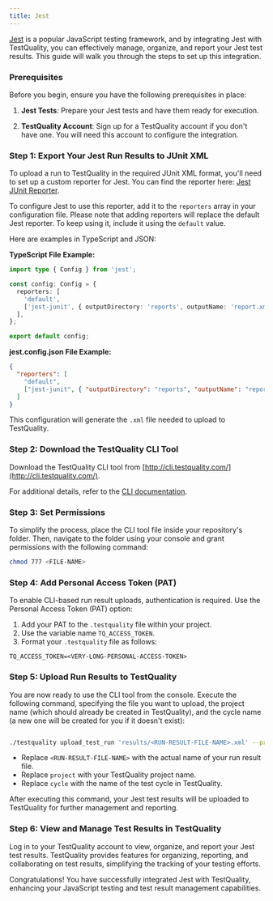 ```yaml
---
title: Jest 
---
```


[Jest](https://jestjs.io/) is a popular JavaScript testing framework, and by integrating Jest with TestQuality, you can effectively manage, organize, and report your Jest test results. This guide will walk you through the steps to set up this integration.

### Prerequisites

Before you begin, ensure you have the following prerequisites in place:

1. **Jest Tests**: Prepare your Jest tests and have them ready for execution.

2. **TestQuality Account**: Sign up for a TestQuality account if you don't have one. You will need this account to configure the integration.

### Step 1: Export Your Jest Run Results to JUnit XML

To upload a run to TestQuality in the required JUnit XML format, you'll need to set up a custom reporter for Jest. You can find the reporter here: [Jest JUnit Reporter](https://github.com/jest-community/jest-junit).

To configure Jest to use this reporter, add it to the `reporters` array in your configuration file. Please note that adding reporters will replace the default Jest reporter. To keep using it, include it using the `default` value.

Here are examples in TypeScript and JSON:

**TypeScript File Example:**

```typescript
import type { Config } from 'jest';

const config: Config = {
  reporters: [
    'default',
    ['jest-junit', { outputDirectory: 'reports', outputName: 'report.xml' }],
  ],
};

export default config;
```

**jest.config.json File Example:**

```json
{
  "reporters": [
    "default",
    ["jest-junit", { "outputDirectory": "reports", "outputName": "report.xml" }]
  ]
}
```
This configuration will generate the `.xml` file needed to upload to TestQuality.

### Step 2: Download the TestQuality CLI Tool

Download the TestQuality CLI tool from [http://cli.testquality.com/](http://cli.testquality.com/).

For additional details, refer to the [CLI documentation](/testquality_cli/overview).

### Step 3: Set Permissions

To simplify the process, place the CLI tool file inside your repository's folder. Then, navigate to the folder using your console and grant permissions with the following command:

```bash
chmod 777 <FILE-NAME>
```
### Step 4: Add Personal Access Token (PAT)

To enable CLI-based run result uploads, authentication is required. Use the Personal Access Token (PAT) option:

1. Add your PAT to the `.testquality` file within your project.
2. Use the variable name `TQ_ACCESS_TOKEN`.
3. Format your `.testquality` file as follows:

```plaintext
TQ_ACCESS_TOKEN=<VERY-LONG-PERSONAL-ACCESS-TOKEN>
```
### Step 5: Upload Run Results to TestQuality

You are now ready to use the CLI tool from the console. Execute the following command, specifying the file you want to upload, the project name (which should already be created in TestQuality), and the cycle name (a new one will be created for you if it doesn't exist):

```bash

./testquality upload_test_run 'results/<RUN-RESULT-FILE-NAME>.xml' --project_name=project --plan_name=cycle
```

- Replace `<RUN-RESULT-FILE-NAME>` with the actual name of your run result file.
- Replace `project` with your TestQuality project name.
- Replace `cycle` with the name of the test cycle in TestQuality.

After executing this command, your Jest test results will be uploaded to TestQuality for further management and reporting.

### Step 6: View and Manage Test Results in TestQuality

Log in to your TestQuality account to view, organize, and report your Jest test results. TestQuality provides features for organizing, reporting, and collaborating on test results, simplifying the tracking of your testing efforts.

Congratulations! You have successfully integrated Jest with TestQuality, enhancing your JavaScript testing and test result management capabilities.
